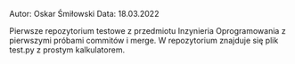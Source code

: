 Autor: Oskar Śmiłowski
Data: 18.03.2022

Pierwsze repozytorium testowe z przedmiotu Inzynieria Oprogramowania z pierwszymi próbami commitów i merge. 
W repozytorium znajduje się plik test.py z prostym kalkulatorem.

